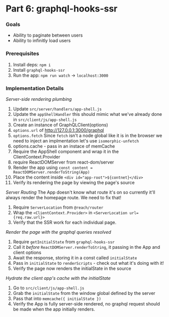 # Part 6: graphql-hooks-ssr

### Goals

- Ability to paginate between users
- Ability to infinitly load users

### Prerequisites

1. Install deps: `npm i`
2. Install `graphql-hooks-ssr`
3. Run the app: `npm run watch` -> `localhost:3000`

### Implementation Details

*Server-side rendering plumbing*
1. Update `src/server/handlers/app-shell.js`
1. Update the `appShellHandler` this should mimic what we've already done in `src/client/js/app-shell.js`
2. Create an instance of GraphQLClient(options)
3. `options.url` of http://127.0.0.1:3000/graphql
4. `options.fetch` Since `fetch` isn't a node global like it is in the browser we need to inject an implmentation let's use `isomorphic-unfetch`
5. options.cache - pass in an instace of memCache
6. Require the AppShell component and wrap it in the ClientContext.Provider
7. require ReactDOMServer from react-dom/server
8. Render the app using `const content = ReactDOMServer.renderToString(App)`
9. Place the content inside `<div id="app-root">${contnet}</div>`
10. Verify its rendering the page by viewing the page's source

*Server Routing*
The App doesn't know what route it's on so currently it'll always render the homepage route. We need to fix that!

1. Require `ServerLocation` from `@reach/router`
2. Wrap the `<ClientContext.Provider>` in `<ServerLocation url={req.raw.url}>`
3. Verify that the SSR work for each individual page.

*Render the page with the graphql queries resolved*
1. Require `getInitialState` from `graphql-hooks-ssr`
2. Call it *before* `ReactDOMServer.renderToString`, it passing in the App and client options
3. Await the response, storing it in a const called `initialState`
4. Pass in `initialState` to `renderScripts` - check out what it's doing with it!
5. Verify the page now renders the initialState in the source

*Hydrate the client app's cache with the initialState*
1. Go to `src/client/js/app-shell.js`
2. Grab the `initialState` from the window global defined by the server
3. Pass that into `memcache({ initialState })`
4. Verify the App is fully server-side rendered, no graphql request should be made when the app initially renders.
